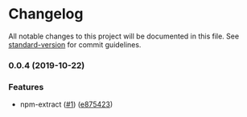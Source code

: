 # Changelog

All notable changes to this project will be documented in this file. See [standard-version](https://github.com/conventional-changelog/standard-version) for commit guidelines.

### 0.0.4 (2019-10-22)


### Features

* npm-extract ([#1](https://github.com/kobiburnley/npm-extract/issues/1)) ([e875423](https://github.com/kobiburnley/npm-extract/commit/e875423252ca10ab6f02f84cd17bf5a6aa2b9514))

